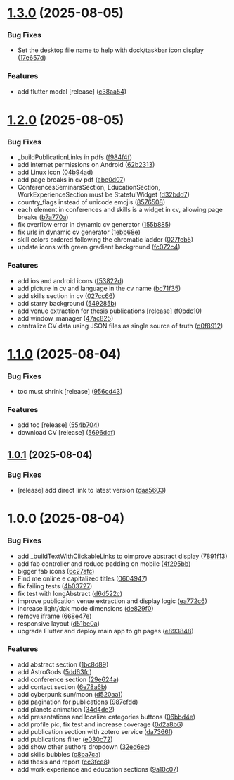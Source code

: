 # [1.3.0](https://github.com/arcangelo7/portfolio/compare/v1.2.0...v1.3.0) (2025-08-05)


### Bug Fixes

* Set the desktop file name to help with dock/taskbar icon display ([17e657d](https://github.com/arcangelo7/portfolio/commit/17e657de50b6eb9251395d20cd58c87e7f252671))


### Features

* add flutter modal [release] ([c38aa54](https://github.com/arcangelo7/portfolio/commit/c38aa540c2d629ab5c58b14fce021cbf181bc826))

# [1.2.0](https://github.com/arcangelo7/portfolio/compare/v1.1.0...v1.2.0) (2025-08-05)


### Bug Fixes

* _buildPublicationLinks in pdfs ([f984f4f](https://github.com/arcangelo7/portfolio/commit/f984f4f3dbd25b2777b5da32faefd5cbd969044a))
* add internet permissions on Android ([62b2313](https://github.com/arcangelo7/portfolio/commit/62b2313a16239b5f6034e1ce2921856337ade8b8))
* add Linux icon ([04b94ad](https://github.com/arcangelo7/portfolio/commit/04b94adeebb32ce5a9ac280bd4b5823b2e4dc5d7))
* add page breaks in cv pdf ([abe0d07](https://github.com/arcangelo7/portfolio/commit/abe0d076018628e055ee44e7879317ff8eb79b32))
* ConferencesSeminarsSection, EducationSection, WorkExperienceSection must be StatefulWidget ([d32bdd7](https://github.com/arcangelo7/portfolio/commit/d32bdd71ea81f127964da182d39886df624a0f32))
* country_flags instead of unicode emojis ([8576508](https://github.com/arcangelo7/portfolio/commit/8576508dca58013a19398d004bf3383552b67929))
* each element in conferences and skills is a widget in cv, allowing page breaks ([b7a770a](https://github.com/arcangelo7/portfolio/commit/b7a770a6f4b69c5ea18f3e58c41c7300bf7bd36d))
* fix overflow error in dynamic cv generator ([155b885](https://github.com/arcangelo7/portfolio/commit/155b8850785e67b68aae6fb8b30f862e3b848545))
* fix urls in dynamic cv generator ([1ebb68e](https://github.com/arcangelo7/portfolio/commit/1ebb68e85c5ae516ce8f820eb8902e06c4cb505b))
* skill colors ordered following the chromatic ladder ([027feb5](https://github.com/arcangelo7/portfolio/commit/027feb553c7331257faffe2448c8cd47244b9a54))
* update icons with green gradient background ([fc072c4](https://github.com/arcangelo7/portfolio/commit/fc072c4180c96a2729d59b40136858304b97f2b5))


### Features

* add ios and android icons ([f53822d](https://github.com/arcangelo7/portfolio/commit/f53822d5b780866b2610367f494d4341f4cb0a73))
* add picture in cv and language in the cv name ([bc71f35](https://github.com/arcangelo7/portfolio/commit/bc71f35f9ad2af1c6ff882a9bbc52bc093ae28b6))
* add skills section in cv ([027cc66](https://github.com/arcangelo7/portfolio/commit/027cc66399f653fed9deacc788f875d7d5d8d92f))
* add starry background ([549285b](https://github.com/arcangelo7/portfolio/commit/549285b1521bdd0e42067c66cb142b72e683e50d))
* add venue extraction for thesis publications [release] ([f0bdc10](https://github.com/arcangelo7/portfolio/commit/f0bdc105935918dccdf6661b45dd26a26d5769ba))
* add window_manager ([47ac825](https://github.com/arcangelo7/portfolio/commit/47ac8250c95960fbd6aa11369c65836ff2dd9b3f))
* centralize CV data using JSON files as single source of truth ([d0f8912](https://github.com/arcangelo7/portfolio/commit/d0f8912f9b26eca35f6ae0169639ffe2dcb29fba))

# [1.1.0](https://github.com/arcangelo7/portfolio/compare/v1.0.1...v1.1.0) (2025-08-04)


### Bug Fixes

* toc must shrink [release] ([956cd43](https://github.com/arcangelo7/portfolio/commit/956cd4373eea4c14a31a1a07e46155fb85fd251a))


### Features

* add toc [release] ([554b704](https://github.com/arcangelo7/portfolio/commit/554b70434025f39e8b0f55a467932f0132270122))
* download CV [release] ([5696ddf](https://github.com/arcangelo7/portfolio/commit/5696ddf4e3d82b969fb0c79ee81225e2297ed11d))

## [1.0.1](https://github.com/arcangelo7/portfolio/compare/v1.0.0...v1.0.1) (2025-08-04)


### Bug Fixes

* [release] add direct link to latest version ([daa5603](https://github.com/arcangelo7/portfolio/commit/daa56032f5a139dacc8c731a99a2e21174b44f16))

# 1.0.0 (2025-08-04)


### Bug Fixes

* add _buildTextWithClickableLinks to oimprove abstract display ([7891f13](https://github.com/arcangelo7/portfolio/commit/7891f13f84ca904db437fc21eab2c66f2644dbf2))
* add fab controller and reduce padding on mobile ([4f295bb](https://github.com/arcangelo7/portfolio/commit/4f295bb2bcc2beba5a0f136aecf1915977284960))
* bigger fab icons ([6c27afc](https://github.com/arcangelo7/portfolio/commit/6c27afce1dff711a7fc33ee94e9814a181dcb913))
* Find me online e capitalized titles ([0604947](https://github.com/arcangelo7/portfolio/commit/060494705847c7812e985bd43d3b7e9597cd9571))
* fix failing tests ([4b03727](https://github.com/arcangelo7/portfolio/commit/4b03727d9f508e49476a869d4ec1e3566bef1279))
* fix test with longAbstract ([d6d522c](https://github.com/arcangelo7/portfolio/commit/d6d522c4e619990b7336b9358a0bff26903f5fa4))
* improve publication venue extraction and display logic ([ea772c6](https://github.com/arcangelo7/portfolio/commit/ea772c6c3fae0363e8f84a095bd7620f7152984b))
* increase light/dak mode dimensions ([de829f0](https://github.com/arcangelo7/portfolio/commit/de829f01035e25e96d9af5bcd78d9033515f3c05))
* remove iframe ([668e47e](https://github.com/arcangelo7/portfolio/commit/668e47e601456e2428712c38ff5f5aab122e8096))
* responsive layout ([d51be0a](https://github.com/arcangelo7/portfolio/commit/d51be0af2647179103eed85e5de1ea1509552e06))
* upgrade Flutter and deploy main app to gh pages ([e893848](https://github.com/arcangelo7/portfolio/commit/e893848877259a9a6c377eb4680b21e96e6a4aa5))


### Features

* add abstract section ([1bc8d89](https://github.com/arcangelo7/portfolio/commit/1bc8d890f3803382674c5cea1121d29ad7a664d6))
* add AstroGods ([5dd63fc](https://github.com/arcangelo7/portfolio/commit/5dd63fc232aacfd0a95d3f3bd80f5e1b47ee3c49))
* add conference section ([29e624a](https://github.com/arcangelo7/portfolio/commit/29e624ae700fb362c9f628eb7dd2e0297385f951))
* add contact section ([6e78a6b](https://github.com/arcangelo7/portfolio/commit/6e78a6b872eddc99ce3e7c7087233165e2787f2c))
* add cyberpunk sun/moon ([d520aa1](https://github.com/arcangelo7/portfolio/commit/d520aa1b4b7464ca85d35c1321bc591210f08d7f))
* add pagination for publications ([987efdd](https://github.com/arcangelo7/portfolio/commit/987efdd9458c1f3c8449f5734a69ca07a01d3da6))
* add planets animation ([34d4de2](https://github.com/arcangelo7/portfolio/commit/34d4de205d77fbddc54284fa7d5b2a883c196f11))
* add presentations and localize categories buttons ([06bbd4e](https://github.com/arcangelo7/portfolio/commit/06bbd4eb848e9063de50312585b47ff228d62798))
* add profile pic, fix test and increase coverage ([0d2a8b6](https://github.com/arcangelo7/portfolio/commit/0d2a8b69808ea972c19a80dfa32d0e21a5176dcd))
* add publication section with zotero service ([da7366f](https://github.com/arcangelo7/portfolio/commit/da7366f1e2542a28033d6f8101dcb4d3d8b28ff7))
* add publications filter ([e030c72](https://github.com/arcangelo7/portfolio/commit/e030c720c85d66651ffc1679b67c49e3fdf889e8))
* add show other authors dropdown ([32ed6ec](https://github.com/arcangelo7/portfolio/commit/32ed6ecbe3c47bcbdb38683fa6146c0c4cf2fb31))
* add skills bubbles ([c8ba7ca](https://github.com/arcangelo7/portfolio/commit/c8ba7caf5bf57b760e188be586e2e672ef294c72))
* add thesis and report ([cc3fce8](https://github.com/arcangelo7/portfolio/commit/cc3fce8612ed6b354b38428d02c9570b9a484f38))
* add work experience and education sections ([9a10c07](https://github.com/arcangelo7/portfolio/commit/9a10c075876465f1d97ea51631a6c515b27b8a06))
